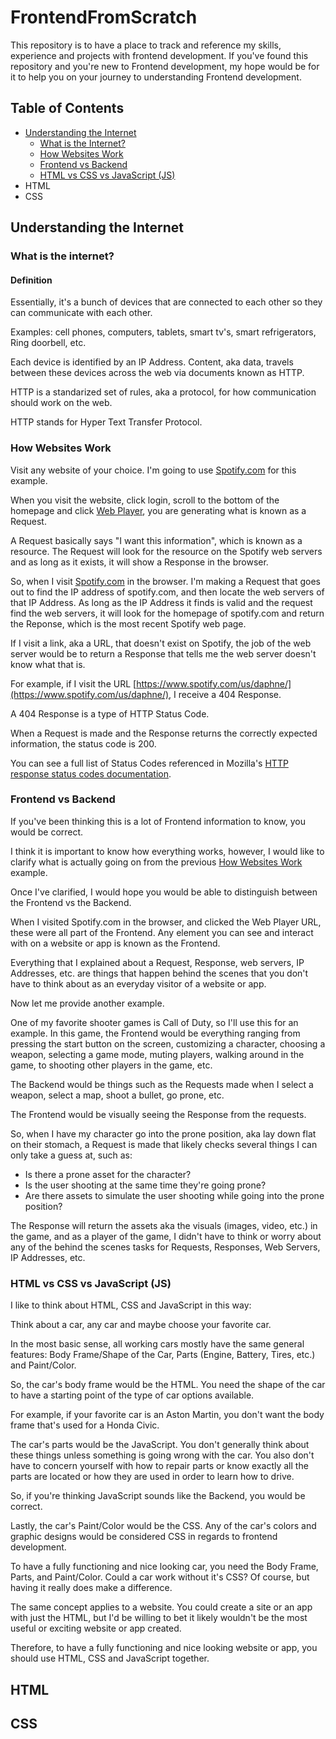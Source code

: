 # FrontendFromScratch
This repository is to have a place to track and reference my skills, experience and projects with frontend development. If you've found this repository and you're new to Frontend development, my hope would be for it to help you on your journey to understanding Frontend development.

## Table of Contents

* [Understanding the Internet](#Understanding-the-Internet)
  * [What is the Internet?](#What-is-the-internet?)
  * [How Websites Work](#How-Websites-Work)
  * [Frontend vs Backend](#Frontend-vs-Backend)
  * [HTML vs CSS vs JavaScript (JS)](#HTML-vs-CSS-vs-JavaScript-(JS))
* HTML
* CSS

## Understanding the Internet
### What is the internet? 
#### Definition
Essentially, it's a bunch of devices that are connected to each other so they can communicate with each other. 

Examples: cell phones, computers, tablets, smart tv's, smart refrigerators, Ring doorbell, etc.

Each device is identified by an IP Address. Content, aka data, travels between these devices across the web via documents known as HTTP. 

HTTP is a standarized set of rules, aka a protocol, for how communication should work on the web. 

HTTP stands for Hyper Text Transfer Protocol.

### How Websites Work
Visit any website of your choice. I'm going to use [Spotify.com](https://spotify.com) for this example.

When you visit the website, click login, scroll to the bottom of the homepage and click [Web Player](https://open.spotify.com/?_ga=2.88727067.1055096665.1627931679-1740594462.1627931679), you are generating what is known as a Request. 

A Request basically says "I want this information", which is known as a resource. The Request will look for the resource on the Spotify web servers and as long as it exists, it will show a Response in the browser.

So, when I visit [Spotify.com](https://spotify.com) in the browser. I'm making a Request that goes out to find the IP address of spotify.com, and then locate the web servers of that IP Address. As long as the IP Address it finds is valid and the request find the web servers, it will look for the homepage of spotify.com and return the Reponse, which is the most recent Spotify web page.

If I visit a link, aka a URL, that doesn't exist on Spotify, the job of the web server would be to return a Response that tells me the web server doesn't know what that is.

For example, if I visit the URL [https://www.spotify.com/us/daphne/](https://www.spotify.com/us/daphne/), I receive a 404 Response.

A 404 Response is a type of HTTP Status Code. 

When a Request is made and the Response returns the correctly expected information, the status code is 200.

You can see a full list of Status Codes referenced in Mozilla's [HTTP response status codes documentation](https://developer.mozilla.org/en-US/docs/Web/HTTP/Status).

### Frontend vs Backend
If you've been thinking this is a lot of Frontend information to know, you would be correct. 

I think it is important to know how everything works, however, I would like to clarify what is actually going on from the previous [How Websites Work](#How-Websites-Word) example. 

Once I've clarified, I would hope you would be able to distinguish between the Frontend vs the Backend.

When I visited Spotify.com in the browser, and clicked the Web Player URL, these were all part of the Frontend. Any element you can see and interact with on a website or app is known as the Frontend.

Everything that I explained about a Request, Response, web servers, IP Addresses, etc. are things that happen behind the scenes that you don't have to think about as an everyday visitor of a website or app.

Now let me provide another example. 

One of my favorite shooter games is Call of Duty, so I'll use this for an example. In this game, the Frontend would be everything ranging from pressing the start button on the screen, customizing a character, choosing a weapon, selecting a game mode, muting players, walking around in the game, to shooting other players in the game, etc. 

The Backend would be things such as the Requests made when I select a weapon, select a map, shoot a bullet, go prone, etc. 

The Frontend would be visually seeing the Response from the requests. 

So, when I have my character go into the prone position, aka lay down flat on their stomach, a Request is made that likely checks several things I can only take a guess at, such as:

* Is there a prone asset for the character?
* Is the user shooting at the same time they're going prone?
* Are there assets to simulate the user shooting while going into the prone position?

The Response will return the assets aka the visuals (images, video, etc.) in the game, and as a player of the game, I didn't have to think or worry about any of the behind the scenes tasks for Requests, Responses, Web Servers, IP Addresses, etc. 

### HTML vs CSS vs JavaScript (JS)
I like to think about HTML, CSS and JavaScript in this way:

Think about a car, any car and maybe choose your favorite car. 

In the most basic sense, all working cars mostly have the same general features: Body Frame/Shape of the Car, Parts (Engine, Battery, Tires, etc.) and Paint/Color.

So, the car's body frame would be the HTML. You need the shape of the car to have a starting point of the type of car options available. 

For example, if your favorite car is an Aston Martin, you don't want the body frame that's used for a Honda Civic.

The car's parts would be the JavaScript. You don't generally think about these things unless something is going wrong with the car. You also don't have to concern yourself with how to repair parts or know exactly all the parts are located or how they are used in order to learn how to drive. 

So, if you're thinking JavaScript sounds like the Backend, you would be correct. 

Lastly, the car's Paint/Color would be the CSS. Any of the car's colors and graphic designs would be considered CSS in regards to frontend development.

To have a fully functioning and nice looking car, you need the Body Frame, Parts, and Paint/Color. Could a car work without it's CSS? Of course, but having it really does make a difference. 

The same concept applies to a website. You could create a site or an app with just the HTML, but I'd be willing to bet it likely wouldn't be the most useful or exciting website or app created. 

Therefore, to have a fully functioning and nice looking website or app, you should use HTML, CSS and JavaScript together.

## HTML

## CSS

